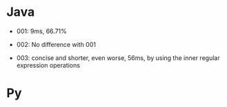 # Java

+ 001: 9ms, 66.71%

+ 002: No difference with 001

+ 003: concise and shorter, even worse, 56ms, by using the inner regular expression operations

# Py
